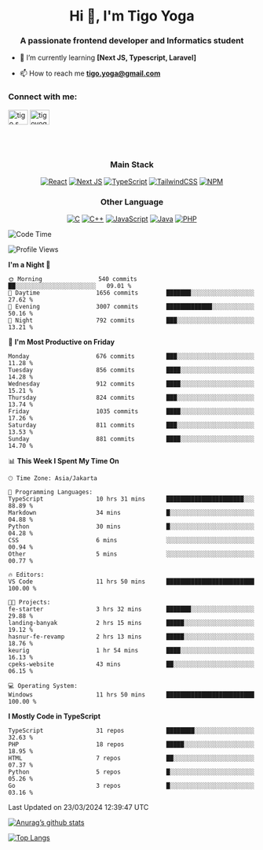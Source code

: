 <h1 align="center">Hi 👋, I'm Tigo Yoga</h1>
<h3 align="center">A passionate frontend developer and Informatics student</h3>

- 🌱 I’m currently learning **[Next JS, Typescript, Laravel]**

- 📫 How to reach me **tigo.yoga@gmail.com**

<h3 align="left">Connect with me:</h3>
<p align="left">
<a href="https://linkedin.com/in/tigo s yoga" target="blank"><img align="center" src="https://raw.githubusercontent.com/rahuldkjain/github-profile-readme-generator/master/src/images/icons/Social/linked-in-alt.svg" alt="tigo s yoga" height="30" width="40" /></a>
<a href="https://instagram.com/tigoyoga" target="blank"><img align="center" src="https://raw.githubusercontent.com/rahuldkjain/github-profile-readme-generator/master/src/images/icons/Social/instagram.svg" alt="tigoyoga" height="30" width="40" /></a>
</p>

<br/>
<br/>

<h3 align="center">Main Stack</h3>
<div align="center">
  
  <a href="">![React](https://img.shields.io/badge/react-%2320232a.svg?style=for-the-badge&logo=react&logoColor=%2361DAFB)</a>
  <a href="">![Next JS](https://img.shields.io/badge/Next-black?style=for-the-badge&logo=next.js&logoColor=white)</a>
   <a href="">![TypeScript](https://img.shields.io/badge/typescript-%23007ACC.svg?style=for-the-badge&logo=typescript&logoColor=white)</a>
  <a href="">![TailwindCSS](https://img.shields.io/badge/tailwindcss-%2338B2AC.svg?style=for-the-badge&logo=tailwind-css&logoColor=white)</a>
  <a href="">![NPM](https://img.shields.io/badge/NPM-%23000000.svg?style=for-the-badge&logo=npm&logoColor=white)</a>
</div>
<h3 align="center">Other Language</h3>
<div align="center">
  
  <a href="">![C](https://img.shields.io/badge/c-%2300599C.svg?style=for-the-badge&logo=c&logoColor=white)</a>
  <a href="">![C++](https://img.shields.io/badge/c++-%2300599C.svg?style=for-the-badge&logo=c%2B%2B&logoColor=white)</a>
  <a href="">![JavaScript](https://img.shields.io/badge/javascript-%23323330.svg?style=for-the-badge&logo=javascript&logoColor=%23F7DF1E)</a>
  <a href="">![Java](https://img.shields.io/badge/java-%23ED8B00.svg?style=for-the-badge&logo=java&logoColor=white)</a>
  <a href="">![PHP](https://img.shields.io/badge/php-%23777BB4.svg?style=for-the-badge&logo=php&logoColor=white)</a>
</div>

<!--START_SECTION:waka-->
![Code Time](http://img.shields.io/badge/Code%20Time-817%20hrs%2023%20mins-blue)

![Profile Views](http://img.shields.io/badge/Profile%20Views-1-blue)

**I'm a Night 🦉** 

```text
🌞 Morning                540 commits         ██░░░░░░░░░░░░░░░░░░░░░░░   09.01 % 
🌆 Daytime                1656 commits        ███████░░░░░░░░░░░░░░░░░░   27.62 % 
🌃 Evening                3007 commits        █████████████░░░░░░░░░░░░   50.16 % 
🌙 Night                  792 commits         ███░░░░░░░░░░░░░░░░░░░░░░   13.21 % 
```
📅 **I'm Most Productive on Friday** 

```text
Monday                   676 commits         ███░░░░░░░░░░░░░░░░░░░░░░   11.28 % 
Tuesday                  856 commits         ████░░░░░░░░░░░░░░░░░░░░░   14.28 % 
Wednesday                912 commits         ████░░░░░░░░░░░░░░░░░░░░░   15.21 % 
Thursday                 824 commits         ███░░░░░░░░░░░░░░░░░░░░░░   13.74 % 
Friday                   1035 commits        ████░░░░░░░░░░░░░░░░░░░░░   17.26 % 
Saturday                 811 commits         ███░░░░░░░░░░░░░░░░░░░░░░   13.53 % 
Sunday                   881 commits         ████░░░░░░░░░░░░░░░░░░░░░   14.70 % 
```


📊 **This Week I Spent My Time On** 

```text
🕑︎ Time Zone: Asia/Jakarta

💬 Programming Languages: 
TypeScript               10 hrs 31 mins      ██████████████████████░░░   88.89 % 
Markdown                 34 mins             █░░░░░░░░░░░░░░░░░░░░░░░░   04.88 % 
Python                   30 mins             █░░░░░░░░░░░░░░░░░░░░░░░░   04.28 % 
CSS                      6 mins              ░░░░░░░░░░░░░░░░░░░░░░░░░   00.94 % 
Other                    5 mins              ░░░░░░░░░░░░░░░░░░░░░░░░░   00.77 % 

🔥 Editors: 
VS Code                  11 hrs 50 mins      █████████████████████████   100.00 % 

🐱‍💻 Projects: 
fe-starter               3 hrs 32 mins       ███████░░░░░░░░░░░░░░░░░░   29.88 % 
landing-banyak           2 hrs 15 mins       █████░░░░░░░░░░░░░░░░░░░░   19.12 % 
hasnur-fe-revamp         2 hrs 13 mins       █████░░░░░░░░░░░░░░░░░░░░   18.76 % 
keurig                   1 hr 54 mins        ████░░░░░░░░░░░░░░░░░░░░░   16.13 % 
cpeks-website            43 mins             ██░░░░░░░░░░░░░░░░░░░░░░░   06.15 % 

💻 Operating System: 
Windows                  11 hrs 50 mins      █████████████████████████   100.00 % 
```

**I Mostly Code in TypeScript** 

```text
TypeScript               31 repos            ████████░░░░░░░░░░░░░░░░░   32.63 % 
PHP                      18 repos            █████░░░░░░░░░░░░░░░░░░░░   18.95 % 
HTML                     7 repos             ██░░░░░░░░░░░░░░░░░░░░░░░   07.37 % 
Python                   5 repos             █░░░░░░░░░░░░░░░░░░░░░░░░   05.26 % 
Go                       3 repos             █░░░░░░░░░░░░░░░░░░░░░░░░   03.16 % 
```




 Last Updated on 23/03/2024 12:39:47 UTC
<!--END_SECTION:waka-->

[![Anurag’s github stats](https://github-readme-stats.vercel.app/api?username=tigoyoga)](https://github.com/tigoyoga)

[![Top Langs](https://github-readme-stats.vercel.app/api/top-langs/?username=tigoyoga&layout=compact)](https://github.com/tigoyoga)
